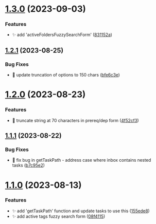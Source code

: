 # [1.3.0](https://github.com/ksalzke/fuzzy-search-library/compare/v1.2.1...v1.3.0) (2023-09-03)


### Features

* :sparkles: add 'activeFoldersFuzzySearchForm' ([831152a](https://github.com/ksalzke/fuzzy-search-library/commit/831152a14c79979ed676af69c8250a695bfaab2f))



## [1.2.1](https://github.com/ksalzke/fuzzy-search-library/compare/v1.2.0...v1.2.1) (2023-08-25)


### Bug Fixes

* :lipstick: update truncation of options to 150 chars ([bfe6c3e](https://github.com/ksalzke/fuzzy-search-library/commit/bfe6c3ef4c3c3fb7f9b403713b9dc5c2bace37d9))



# [1.2.0](https://github.com/ksalzke/fuzzy-search-library/compare/v1.1.1...v1.2.0) (2023-08-23)


### Features

* :lipstick: truncate string at 70 characters in prereq/dep form ([4f52cf3](https://github.com/ksalzke/fuzzy-search-library/commit/4f52cf3dd6ee54a49ddd3013b67763f057657bed))



## [1.1.1](https://github.com/ksalzke/fuzzy-search-library/compare/v1.1.0...v1.1.1) (2023-08-22)


### Bug Fixes

* :bug: fix bug in getTaskPath - address case where inbox contains nested tasks ([b7c95e2](https://github.com/ksalzke/fuzzy-search-library/commit/b7c95e29cbac3b931069ad22ce8b6317ac3069e2))



# [1.1.0](https://github.com/ksalzke/fuzzy-search-library/compare/155ede84af5758a8030e727c57793494f58d609d...v1.1.0) (2023-08-13)


### Features

* :sparkles: add 'getTaskPath' function and update tasks to use this ([155ede8](https://github.com/ksalzke/fuzzy-search-library/commit/155ede84af5758a8030e727c57793494f58d609d))
* :sparkles: add active tags fuzzy search form ([08f4115](https://github.com/ksalzke/fuzzy-search-library/commit/08f41155bdc28f9c6742f4c36a8b74b3741254a8))



